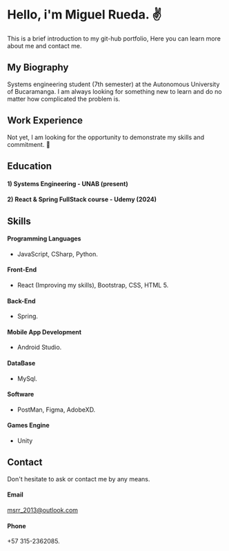 # Hello, i'm Miguel Rueda. ✌️

This is a brief introduction to my git-hub portfolio, Here you can learn more about me and contact me.

##  My Biography

Systems engineering student (7th semester) at the Autonomous University of Bucaramanga. I am always looking for something new to learn and do no matter how complicated the problem is.
## Work Experience

Not yet, I am looking for the opportunity to demonstrate my skills and commitment. 💪
## Education

#### 1) Systems Engineering - UNAB (present)
#### 2) React & Spring FullStack course - Udemy (2024)
## Skills

#### Programming Languages
+ JavaScript, CSharp, Python.
#### Front-End 
+ React (Improving my skills), Bootstrap, CSS, HTML 5.
#### Back-End
+ Spring.
#### Mobile App Development
+ Android Studio.
#### DataBase
+ MySql.
#### Software
+ PostMan, Figma, AdobeXD.
#### Games Engine
+ Unity 

## Contact

Don't hesitate to ask or contact me by any means.

#### Email
msrr_2013@outlook.com
#### Phone
+57 315-2362085. 
